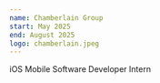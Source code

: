 ```yaml
---
name: Chamberlain Group
start: May 2025
end: August 2025
logo: chamberlain.jpeg
---
```


iOS Mobile Software Developer Intern